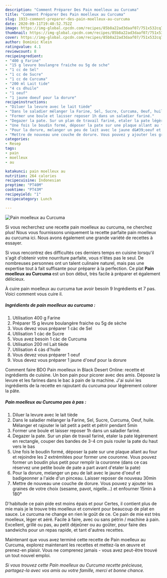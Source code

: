 ```yaml
---
description: "Comment Préparer Des Pain moelleux au Curcuma"
title: "Comment Préparer Des Pain moelleux au Curcuma"
slug: 1933-comment-preparer-des-pain-moelleux-au-curcuma
date: 2020-09-11T19:40:52.752Z
image: https://img-global.cpcdn.com/recipes/85b8a22ad3daaf07/751x532cq70/pain-moelleux-au-curcuma-photo-principale-de-la-recette.jpg
thumbnail: https://img-global.cpcdn.com/recipes/85b8a22ad3daaf07/751x532cq70/pain-moelleux-au-curcuma-photo-principale-de-la-recette.jpg
cover: https://img-global.cpcdn.com/recipes/85b8a22ad3daaf07/751x532cq70/pain-moelleux-au-curcuma-photo-principale-de-la-recette.jpg
author: Dominic Klein
ratingvalue: 4.1
reviewcount: 8
recipeingredient:
- "400 g Farine"
- "15 g levure boulangre fraiche ou 5g de sche"
- "1 cc de Sel"
- "1 cc de Sucre"
- "1 cc de Curcuma"
- "200 ml Lait tide"
- "4 cs dhuile"
- "1 oeuf"
- "1 jaune doeuf pour la dorure"
recipeinstructions:
- "Diluer la levure avec le lait tiède"
- "Dans le saladier mélanger la Farine, Sel, Sucre, Curcuma, Oeuf, huile. Mélanger et rajouter le lait petit a petit et pétrir pendant 5min"
- "Former une boule et laisser reposer 1h dans un saladier fariné."
- "Degazer la pate. Sur un plan de travail fariné, etaler la pate légèrement en rectangle, couper des bandes de 3-4 cm puis rouler la pate du haut vers le bas"
- "Une fois le boudin formé, déposer la pate sur une plaque allant au four et rejoindre les 2 extrémitées pour former une couronne. Vous pouvez former un boudin plus petit pour remplir la couronne (dans ce cas réservez une petite boule de pate a part avant d&#39;etaler la pate)"
- "Pour la dorure, melanger un peu de lait avec le jaune d&#39;oeuf et badigeonner a l&#39;aide d&#39;un pinceau. Laisser reposer de nouveau 30min"
- "Mettre de nouveau une couche de dorure. Vous pouvez y ajouter les graines de votre choix (sesame, pavot, nigelle...) et enfourner 15min à 180°"
categories:
- Resep
tags:
- pain
- moelleux
- au

katakunci: pain moelleux au 
nutrition: 264 calories
recipecuisine: Indonesian
preptime: "PT40M"
cooktime: "PT43M"
recipeyield: "1"
recipecategory: Lunch

---
```



![Pain moelleux au Curcuma](https://img-global.cpcdn.com/recipes/85b8a22ad3daaf07/751x532cq70/pain-moelleux-au-curcuma-photo-principale-de-la-recette.jpg)

Si vous recherchez une recette pain moelleux au curcuma, ne cherchez plus! Nous vous fournissons uniquement la recette parfaite pain moelleux au curcuma ici. Nous avons également une grande variété de recettes à essayer.

Si vous rencontrez des difficultés ces derniers temps en cuisine lorsqu'il s'agit d'obtenir votre nourriture parfaite, vous n'êtes pas le seul. De nombreuses personnes ont un talent culinaire naturel, mais pas une expertise tout à fait suffisante pour préparer à la perfection. Ce plat <strong> Pain moelleux au Curcuma </strong> est un bon début, très facile à préparer et également délicieux.

<!--inarticleads1-->

À cuire pain moelleux au curcuma tue avoir besoin 9 Ingrédients et 7 pas. Voici comment vous cuire il.

##### Ingrédients de pain moelleux au curcuma :

1. Utilisation 400 g Farine
1. Préparer 15 g levure boulangère fraiche ou 5g de sèche
1. Vous devez vous préparer 1 càc de Sel
1. Utilisation 1 càc de Sucre
1. Vous avez besoin 1 càc de Curcuma
1. Utilisation 200 ml Lait tiède
1. Utilisation 4 càs d&#39;huile
1. Vous devez vous préparer 1 oeuf
1. Vous devez vous préparer 1 jaune d&#39;oeuf pour la dorure


Comment faire BDO Pain moelleux in Black Desert Online: recette et ingrédients de cuisine. Un bon pain pour picorer avec des amis. Déposez la levure et les farines dans le bac à pain de la machine. J&#39;ai suivi les ingrédients de la recette en rajoutant du curcuma pour légèrement colorer la pâte. 

<!--inarticleads2-->

##### Pain moelleux au Curcuma pas à pas :

1. Diluer la levure avec le lait tiède
1. Dans le saladier mélanger la Farine, Sel, Sucre, Curcuma, Oeuf, huile. Mélanger et rajouter le lait petit a petit et pétrir pendant 5min
1. Former une boule et laisser reposer 1h dans un saladier fariné.
1. Degazer la pate. Sur un plan de travail fariné, etaler la pate légèrement en rectangle, couper des bandes de 3-4 cm puis rouler la pate du haut vers le bas
1. Une fois le boudin formé, déposer la pate sur une plaque allant au four et rejoindre les 2 extrémitées pour former une couronne. Vous pouvez former un boudin plus petit pour remplir la couronne (dans ce cas réservez une petite boule de pate a part avant d&#39;etaler la pate)
1. Pour la dorure, melanger un peu de lait avec le jaune d&#39;oeuf et badigeonner a l&#39;aide d&#39;un pinceau. Laisser reposer de nouveau 30min
1. Mettre de nouveau une couche de dorure. Vous pouvez y ajouter les graines de votre choix (sesame, pavot, nigelle...) et enfourner 15min à 180°


D&#39;habitude ce pain pide est moins épais et pour Certes, il contient plus de mie mais je le trouve très moelleux et convient pour beaucoup de plat en sauce. Le curcuma ne change en rien le goût de ce. Ce pain de mie est très moelleux, léger et aéré. Facile à faire, avec ou sans pétrin / machine à pain. Excellent, grillé ou pas, au petit déjeûner ou au goûter, pour faire des sandwichs pour un repas rapide, et tant d&#39;autres recettes. 

<!--inarticleads1-->

<p>
Maintenant que vous avez terminé cette recette de Pain moelleux au Curcuma, explorez maintenant les recettes et mettez-la en œuvre et prenez-en plaisir. Vous ne comprenez jamais - vous avez peut-être trouvé un tout nouvel emploi.
</p>

<p>
<i>Si vous trouvez cette Pain moelleux au Curcuma recette précieuse, partagez-la avec vos amis ou votre famille, merci et bonne chance.</i>
</p>
